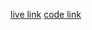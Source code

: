   [live link](https://xstream-gules.vercel.app/)
  [code link](https://github.com/kayes360/xstream)
